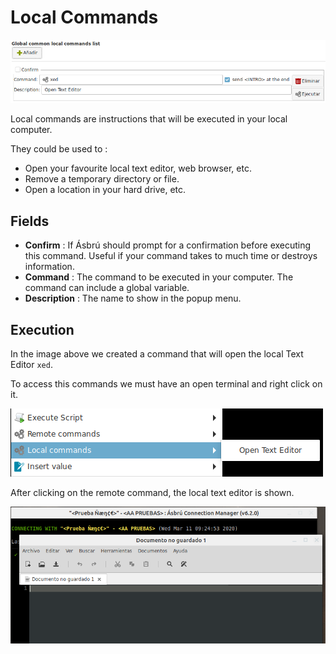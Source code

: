 # Local Commands

![](images/lc1.png)

Local commands are instructions that will be executed in your local computer.

They could be used to :

+ Open your favourite local text editor, web browser, etc.
+ Remove a temporary directory or file.
+ Open a location in your hard drive, etc.

## Fields

+ __Confirm__ : If Ásbrú should prompt for a confirmation before executing this command. Useful if your command takes to much time or destroys information.
+ __Command__ : The command to be executed in your computer. The command can include a global variable.
+ __Description__ : The name to show in the popup menu.

## Execution

In the image above we created a command that will open the local Text Editor `xed`.

To access this commands we must have an open terminal and right click on it.

![](images/lc2.png)

After clicking on the remote command, the local text editor is shown.

![](images/lc3.png)

